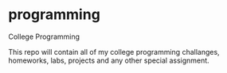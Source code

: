 # programming
College Programming

This repo will contain all of my college programming challanges, homeworks, labs, projects and any other special assignment.

